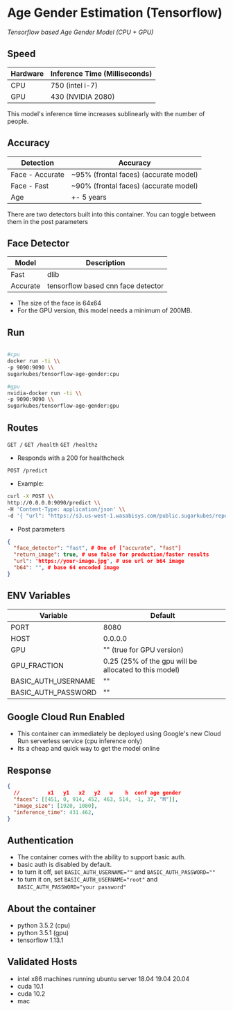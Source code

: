 # Age Gender Estimation (Tensorflow)

*Tensorflow based Age Gender Model (CPU + GPU)*

## Speed
| Hardware 	| Inference Time (Milliseconds)
|----------	|-------------------------------
| CPU      	| 750 (intel i-7)
| GPU      	| 430 (NVIDIA 2080)

This model's inference time increases sublinearly with the number of people.

## Accuracy
| Detection       | Accuracy
|---------------	|-------------------------------
| Face - Accurate | ~95% (frontal faces) (accurate model)
| Face - Fast     | ~90% (frontal faces) (accurate model)
| Age      	      | +- 5 years

There are two detectors built into this container. You can toggle between them in the post parameters

## Face Detector

| Model     | Description
|----------	|-------------------------------
| Fast      | dlib
| Accurate  | tensorflow based cnn face detector

- The size of the face is 64x64
- For the GPU version, this model needs a minimum of 200MB.

## Run
```sh

#cpu
docker run -ti \\
-p 9090:9090 \\
sugarkubes/tensorflow-age-gender:cpu

#gpu
nvidia-docker run -ti \\
-p 9090:9090 \\
sugarkubes/tensorflow-age-gender:gpu
```


## Routes

`GET /`
`GET /health`
`GET /healthz`
- Responds with a 200 for healthcheck

`POST /predict`
- Example:
```sh
curl -X POST \\
http://0.0.0.0:9090/predict \\
-H 'Content-Type: application/json' \\
-d '{ "url": "https://s3.us-west-1.wasabisys.com/public.sugarkubes/repos/sugar-cv/object-detection/friends.jpg" }'
```

- Post parameters
```json
{
  "face_detector": "fast", # One of ["accurate", "fast"]
  "return_image": true, # use false for production/faster results
  "url": 'https://your-image.jpg', # use url or b64 image
  "b64": "", # base 64 encoded image
}
```


## ENV Variables

| Variable 	   | Default
|------------  |-------------------------------
| PORT         | 8080
| HOST         | 0.0.0.0
| GPU          | "" (true for GPU version)
| GPU_FRACTION | 0.25 (25% of the gpu will be allocated to this model)
| BASIC_AUTH_USERNAME | ""
| BASIC_AUTH_PASSWORD | ""

## Google Cloud Run Enabled

- This container can immediately be deployed using Google's new Cloud Run serverless service (cpu inference only)
- Its a cheap and quick way to get the model online

## Response

```json
{
  //         x1   y1   x2   y2   w    h  conf age gender
  "faces": [[451, 0, 914, 452, 463, 514, -1, 37, "M"]],
  "image_size": [1920, 1080],
  "inference_time": 431.462,
}
```


## Authentication
- The container comes with the ability to support basic auth.
- basic auth is disabled by default.
- to turn it off, set `BASIC_AUTH_USERNAME=""` and `BASIC_AUTH_PASSWORD=""`
- to turn it on, set `BASIC_AUTH_USERNAME="root"` and `BASIC_AUTH_PASSWORD="your password"`

## About the container
- python 3.5.2 (cpu)
- python 3.5.1 (gpu)
- tensorflow 1.13.1

## Validated Hosts
- intel x86 machines running ubuntu server 18.04 19.04 20.04
- cuda 10.1
- cuda 10.2
- mac
